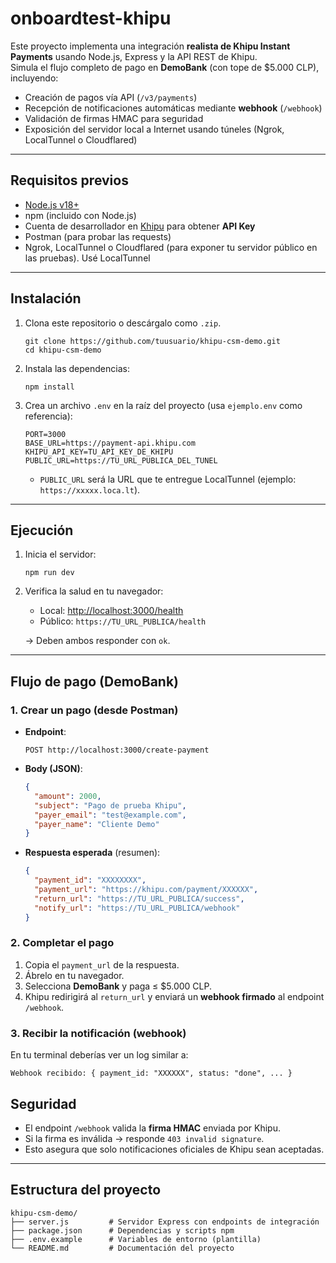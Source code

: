 # onboardtest-khipu

Este proyecto implementa una integración **realista de Khipu Instant Payments** usando Node.js, Express y la API REST de Khipu.  
Simula el flujo completo de pago en **DemoBank** (con tope de $5.000 CLP), incluyendo:

- Creación de pagos vía API (`/v3/payments`)
- Recepción de notificaciones automáticas mediante **webhook** (`/webhook`)
- Validación de firmas HMAC para seguridad
- Exposición del servidor local a Internet usando túneles (Ngrok, LocalTunnel o Cloudflared)
---

## Requisitos previos

- [Node.js v18+](https://nodejs.org/)  
- npm (incluido con Node.js)  
- Cuenta de desarrollador en [Khipu](https://khipu.com/) para obtener **API Key**  
- Postman (para probar las requests)  
- Ngrok, LocalTunnel o Cloudflared (para exponer tu servidor público en las pruebas). Usé LocalTunnel

---

## Instalación

1. Clona este repositorio o descárgalo como `.zip`.
   ```
   git clone https://github.com/tuusuario/khipu-csm-demo.git
   cd khipu-csm-demo
   ```

2. Instala las dependencias:
   ```
   npm install
   ```

3. Crea un archivo `.env` en la raíz del proyecto (usa `ejemplo.env` como referencia):

   ```env
   PORT=3000
   BASE_URL=https://payment-api.khipu.com
   KHIPU_API_KEY=TU_API_KEY_DE_KHIPU
   PUBLIC_URL=https://TU_URL_PUBLICA_DEL_TUNEL
   ```

   - `PUBLIC_URL` será la URL que te entregue LocalTunnel (ejemplo: `https://xxxxx.loca.lt`).

---

## Ejecución

1. Inicia el servidor:
   ```   
   npm run dev
   ```

2. Verifica la salud en tu navegador:

   - Local: [http://localhost:3000/health](http://localhost:3000/health)  
   - Público: `https://TU_URL_PUBLICA/health`

   → Deben ambos responder con `ok`.

---

## Flujo de pago (DemoBank)

### 1. Crear un pago (desde Postman)

- **Endpoint**:  
  ```
  POST http://localhost:3000/create-payment
  ```

- **Body (JSON)**:
  ```json
  {
    "amount": 2000,
    "subject": "Pago de prueba Khipu",
    "payer_email": "test@example.com",
    "payer_name": "Cliente Demo"
  }
  ```

- **Respuesta esperada** (resumen):
  ```json
  {
    "payment_id": "XXXXXXXX",
    "payment_url": "https://khipu.com/payment/XXXXXX",
    "return_url": "https://TU_URL_PUBLICA/success",
    "notify_url": "https://TU_URL_PUBLICA/webhook"
  }
  ```

### 2. Completar el pago

1. Copia el `payment_url` de la respuesta.  
2. Ábrelo en tu navegador.  
3. Selecciona **DemoBank** y paga ≤ $5.000 CLP.  
4. Khipu redirigirá al `return_url` y enviará un **webhook firmado** al endpoint `/webhook`.

### 3. Recibir la notificación (webhook)

En tu terminal deberías ver un log similar a:

```
Webhook recibido: { payment_id: "XXXXXX", status: "done", ... }
```

## Seguridad

- El endpoint `/webhook` valida la **firma HMAC** enviada por Khipu.  
- Si la firma es inválida → responde `403 invalid signature`.  
- Esto asegura que solo notificaciones oficiales de Khipu sean aceptadas.
---

## Estructura del proyecto

```
khipu-csm-demo/
├── server.js         # Servidor Express con endpoints de integración
├── package.json      # Dependencias y scripts npm
├── .env.example      # Variables de entorno (plantilla)
└── README.md         # Documentación del proyecto
```
